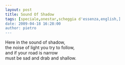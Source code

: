 ```yaml
---
layout: post
title: Sound Of Shadow
tags: [speciale,onestar,scheggia d'essenza,english,]
date: 2009-04-18 16:28:00
author: pietro
---
```

Here in the sound of shadow,<br/>the noise of light you try to follow,<br/>and if your road is narrow<br/>must be sad and drab and shallow.
